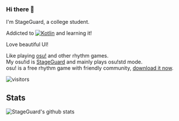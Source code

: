 ### Hi there 👋

I'm StageGuard, a college student.

Addicted to [![Kotlin](https://img.shields.io/badge/kotlin-black.svg?logo=kotlin)](http://kotlinlang.org) and learning it!

Love beautiful UI!

Like playing [osu!](https://osu.ppy.sh/home) and other rhythm games.
</br>My osu!id is [StageGuard](https://osu.ppy.sh/users/18169828) and mainly plays osu!std mode.
</br>osu! is a free rhythm game with friendly community, [download it now](https://osu.ppy.sh/home/download).


![visitors](https://visitor-badge.glitch.me/badge?page_id=StageGuard.StageGuard)

## Stats

![StageGuard's github stats](https://github-readme-stats.vercel.app/api/?username=StageGuard&show_icons=true&title_color=fff&icon_color=79ff97&text_color=9f9f9f&bg_color=151515)
